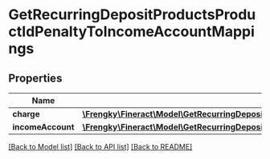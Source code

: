 # GetRecurringDepositProductsProductIdPenaltyToIncomeAccountMappings

## Properties
Name | Type | Description | Notes
------------ | ------------- | ------------- | -------------
**charge** | [**\Frengky\Fineract\Model\GetRecurringDepositProductsProductIdPenaltyToIncomeAccountMappingsCharge**](GetRecurringDepositProductsProductIdPenaltyToIncomeAccountMappingsCharge.md) |  | [optional] 
**incomeAccount** | [**\Frengky\Fineract\Model\GetRecurringDepositProductsProductIdIncomeFromPenaltyAccount**](GetRecurringDepositProductsProductIdIncomeFromPenaltyAccount.md) |  | [optional] 

[[Back to Model list]](../../README.md#documentation-for-models) [[Back to API list]](../../README.md#documentation-for-api-endpoints) [[Back to README]](../../README.md)

